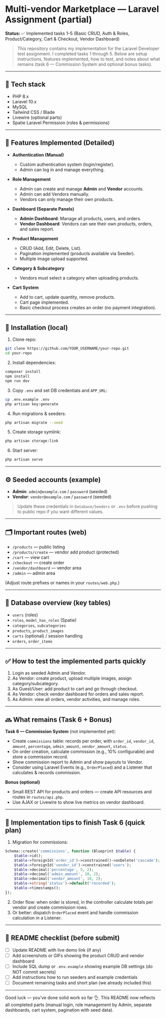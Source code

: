 # Multi-vendor Marketplace — Laravel Assignment (partial)

**Status:** ✅ Implemented tasks 1–5 (Basic CRUD, Auth & Roles, Product/Category, Cart & Checkout, Vendor Dashboard)

> This repository contains my implementation for the Laravel Developer test assignment. I completed tasks 1 through 5. Below are setup instructions, features implemented, how to test, and notes about what remains (task 6 — Commission System and optional bonus tasks).

---

## 📌 Tech stack

* PHP 8.x
* Laravel 10.x
* MySQL
* Tailwind CSS / Blade
* Livewire (optional parts)
* Spatie Laravel Permission (roles & permissions)

---

## 📝 Features Implemented (Detailed)

* **Authentication (Manual)**

  * Custom authentication system (login/register).
  * Admin can log in and manage everything.

* **Role Management**

  * Admin can create and manage **Admin** and **Vendor** accounts.
  * Admin can add Vendors manually.
  * Vendors can only manage their own products.

* **Dashboard (Separate Panels)**

  * **Admin Dashboard**: Manage all products, users, and orders.
  * **Vendor Dashboard**: Vendors can see their own products, orders, and sales report.

* **Product Management**

  * CRUD (Add, Edit, Delete, List).
  * Pagination implemented (products available via Seeder).
  * Multiple image upload supported.

* **Category & Subcategory**

  * Vendors must select a category when uploading products.

* **Cart System**

  * Add to cart, update quantity, remove products.
  * Cart page implemented.
  * Basic checkout process creates an order (no payment integration).

---

## 🔧 Installation (local)

1. Clone repo:

```bash
git clone https://github.com/YOUR_USERNAME/your-repo.git
cd your-repo
```

2. Install dependencies:

```bash
composer install
npm install
npm run dev
```

3. Copy `.env` and set DB credentials and `APP_URL`:

```bash
cp .env.example .env
php artisan key:generate
```

4. Run migrations & seeders:

```bash
php artisan migrate --seed
```

5. Create storage symlink:

```bash
php artisan storage:link
```

6. Start server:

```bash
php artisan serve
```

---

## ⚙️ Seeded accounts (example)

* **Admin**: `admin@example.com` / `password` (seeded)
* **Vendor**: `vendor@example.com` / `password` (seeded)

> Update these credentials in `Database/Seeders` or `.env` before pushing to public repo if you want different values.

---

## 🗂 Important routes (web)

* `/products` — public listing
* `/products/create` — vendor add product (protected)
* `/cart` — view cart
* `/checkout` — create order
* `/vendor/dashboard` — vendor area
* `/admin` — admin area

(Adjust route prefixes or names in your `routes/web.php`.)

---

## 🧩 Database overview (key tables)

* `users` (roles)
* `roles`, `model_has_roles` (Spatie)
* `categories`, `subcategories`
* `products`, `product_images`
* `carts` (optional) / session handling
* `orders`, `order_items`

---

## ✅ How to test the implemented parts quickly

1. Login as seeded Admin and Vendor.
2. As Vendor: create product, upload multiple images, assign category/subcategory.
3. As Guest/User: add product to cart and go through checkout.
4. As Vendor: check vendor dashboard for orders and sales report.
5. As Admin: view all orders, vendor activities, and manage roles.

---

## 🔜 What remains (Task 6 + Bonus)

**Task 6 — Commission System** (not implemented yet):

* Create `commissions` table: records per order, with `order_id`, `vendor_id`, `amount`, `percentage`, `admin_amount`, `vendor_amount`, `status`.
* On order creation, calculate commission (e.g., 10% configurable) and store a commission record.
* Show commission report to Admin and show payouts to Vendor.
* Consider using Laravel Events (e.g., `OrderPlaced`) and a Listener that calculates & records commission.

**Bonus (optional)**

* Small REST API for products and orders — create API resources and routes in `routes/api.php`.
* Use AJAX or Livewire to show live metrics on vendor dashboard.

---

## 🧭 Implementation tips to finish Task 6 (quick plan)

1. Migration for commissions:

```php
Schema::create('commissions', function (Blueprint $table) {
    $table->id();
    $table->foreignId('order_id')->constrained()->onDelete('cascade');
    $table->foreignId('vendor_id')->constrained('users');
    $table->decimal('percentage', 5, 2);
    $table->decimal('admin_amount', 10, 2);
    $table->decimal('vendor_amount', 10, 2);
    $table->string('status')->default('recorded');
    $table->timestamps();
});
```

2. Order flow: when order is stored, in the controller calculate totals per vendor and create commission rows.
3. Or better: dispatch `OrderPlaced` event and handle commission calculation in a Listener.

---

## 📎 README checklist (before submit)

* [ ] Update README with live demo link (if any)
* [ ] Add screenshots or GIFs showing the product CRUD and vendor dashboard
* [ ] Include SQL dump or `.env.example` showing example DB settings (do NOT commit secrets)
* [ ] Add instructions how to run seeders and example credentials
* [ ] Document remaining tasks and short plan (we already included this)

---

Good luck — you’ve done solid work so far 👌. This README now reflects all completed parts (manual login, role management by Admin, separate dashboards, cart system, pagination with seed data).
